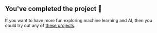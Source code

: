 ## You've completed the project 🎉

If you want to have more fun exploring machine learning and AI, then you could try out any of [these projects](xxxxx).
